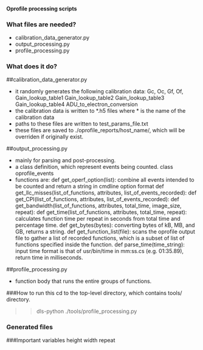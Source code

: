 #### Oprofile processing scripts ###

### What files are needed?

- calibration_data_generator.py
- output_processing.py
- profile_processing.py

### What does it do?

##calibration_data_generator.py
- it randomly generates the following calibration data: 
	Gc, Oc, Gf, Of, 
	Gain_lookup_table1
	Gain_lookup_table2
	Gain_lookup_table3
	Gain_lookup_table4
	ADU_to_electron_conversion
- the calibration data is written to *.h5 files where * is the name of the calibration data
- paths to these files are written to test_params_file.txt
- these files are saved to ./oprofile_reports/host_name/, which will be overriden if originally exist.

##output_processing.py
- mainly for parsing and post-processing.
- a class definition, which represent events being counted.
	class oprofile_events
- functions are:
	def get_operf_option(list): combine all events intended to be counted and return a string in cmdline option format
	def get_llc_misses(list_of_functions, attributes, list_of_events_recorded): 
	def get_CPI(list_of_functions, attributes, list_of_events_recorded):
	def get_bandwidth(list_of_functions, attributes, total_time, image_size, repeat):
	def get_time(list_of_functions, attributes, total_time, repeat): calculates function time per repeat in seconds from total time and percentage time.
	def get_bytes(bytes): converting bytes of kB, MB, and GB, returns a string.
	def get_function_list(file): scans the oprofile output file to gather a list of recorded functions, which is a subset of list of functions specified inside the function.
	def parse_time(time_string): input time format is that of usr/bin/time in mm:ss.cs (e.g. 01:35.89), return time in milliseconds.

##profile_processing.py
- function body that runs the entire groups of functions.

###How to run this
cd to the top-level directory, which contains tools/ directory.
>> dls-python ./tools/profile_processing.py

### Generated files

###Important variables
height
width
repeat

